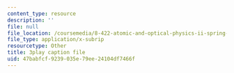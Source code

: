 ```yaml
---
content_type: resource
description: ''
file: null
file_location: /coursemedia/8-422-atomic-and-optical-physics-ii-spring-2013/47babfcf9239035e79ee24104df7466f_FU3P-vnGSZ0.srt
file_type: application/x-subrip
resourcetype: Other
title: 3play caption file
uid: 47babfcf-9239-035e-79ee-24104df7466f
---
```

